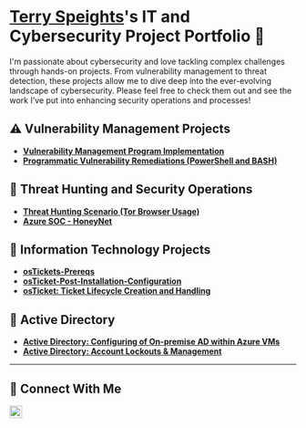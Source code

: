 # <a href="https://www.linkedin.com/in/terryspeights/">Terry Speights</a>'s IT and Cybersecurity Project Portfolio 🔐

I'm passionate about cybersecurity and love tackling complex challenges through hands-on projects. From vulnerability management to threat detection, these projects allow me to dive deep into the ever-evolving landscape of cybersecurity. Please feel free to check them out and see the work I’ve put into enhancing security operations and processes!


## ⚠️ Vulnerability Management Projects

- **[Vulnerability Management Program Implementation](https://github.com/terryspeights/vulnerability-management-program)**
- **[Programmatic Vulnerability Remediations (PowerShell and BASH)](https://github.com/joshcybertest/programmatic-vulnerability-remediations)**

## 🚨 Threat Hunting and Security Operations

- **[Threat Hunting Scenario (Tor Browser Usage)](https://github.com/terryspeights/threat-hunting-scenario-tor-)**
- **[Azure SOC - HoneyNet](https://github.com/terryspeights/Azure-SOC)**

## 🚨 Information Technology Projects

- **[osTickets-Prereqs](https://github.com/terryspeights/osticket-prereqs)**
- **[osTicket-Post-Installation-Configuration](https://github.com/terryspeights/osTicket-Post-Installation-Configuration)**
- **[osTicket: Ticket Lifecycle Creation and Handling](https://github.com/terryspeights/osTicket-Lifecycle)**


## 🚨 Active Directory

- **[Active Directory: Configuring of On-premise AD within Azure VMs](https://github.com/terryspeights/Active-Directory)**
- **[Active Directory: Account Lockouts & Management](https://github.com/terryspeights/account-management-ad)**

<hr/>

## 🤳 Connect With Me


[<img align="left" alt="terryspeights | LinkedIn" width="22px" src="https://cdn.jsdelivr.net/npm/simple-icons@v3/icons/linkedin.svg" />][linkedin]


[linkedin]: https://linkedin.com/in/terryspeights

<!--
<img width="35" alt="image" src="https://github.com/user-attachments/assets/2f41c7cd-5ea8-4475-b451-a37161b6c3fb"> 
<img width="35" alt="image" src="https://github.com/user-attachments/assets/77649969-9910-4994-8b96-74a116cfb2a8">
-->





